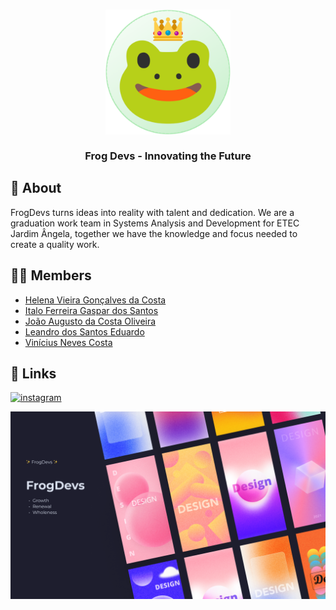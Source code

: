 <h3 align="center">
	<img src="assets\readme.png" width="200" height="200" alt="Logo"/><br/>
	<br/>
	Frog Devs - Innovating the Future
</h3>

## 🚀 About

FrogDevs turns ideas into reality with talent and dedication. We are a graduation work team in Systems Analysis and Development for ETEC Jardim Ângela, together we have the knowledge and focus needed to create a quality work. 

## 👨‍💻 Members

- [Helena Vieira Gonçalves da Costa](https://github.com/ahaiiro)
- [Italo Ferreira Gaspar dos Santos](https://github.com/ItaloGaspar)
- [João Augusto da Costa Oliveira](https://github.com/Jokxis)
- [Leandro dos Santos Eduardo](https://github.com/miraibr)
- [Vinícius Neves Costa](https://github.com/Jolonte)

## 🔗 Links
[![instagram](https://img.shields.io/badge/instagram-1DA1F2?style=for-the-badge&logo=instagram&logoColor=white)](https://www.instagram.com/frogdevs/)
	
<p align="center">
  <img src="assets\banner.png" alt="Banner"/>
</p>
